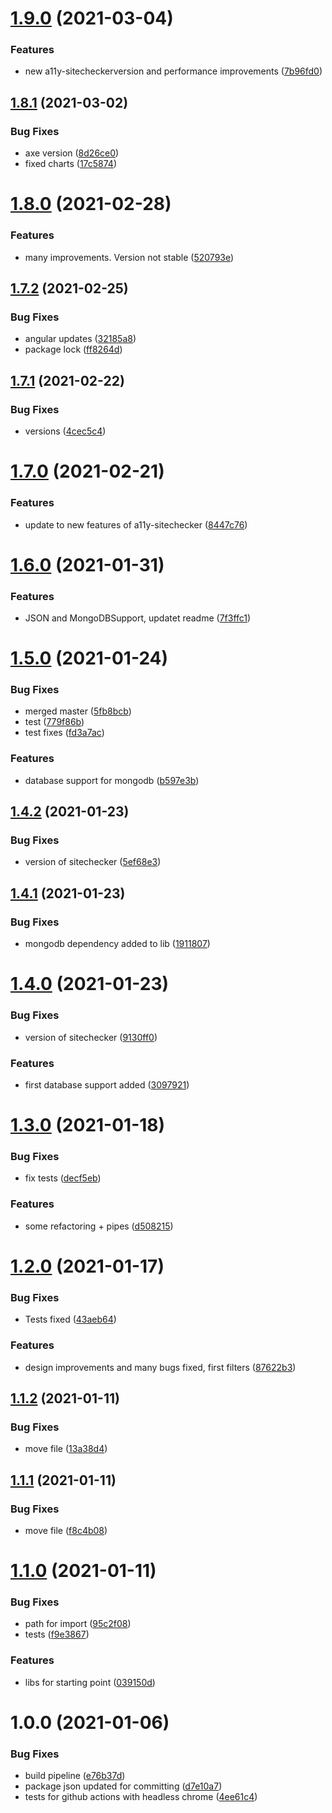 # [1.9.0](https://github.com/forsti0506/a11y-sitechecker-dashboard/compare/v1.8.1...v1.9.0) (2021-03-04)


### Features

* new a11y-sitecheckerversion and performance improvements ([7b96fd0](https://github.com/forsti0506/a11y-sitechecker-dashboard/commit/7b96fd03eb588987e779b77b6de6211ebc38ff08))

## [1.8.1](https://github.com/forsti0506/a11y-sitechecker-dashboard/compare/v1.8.0...v1.8.1) (2021-03-02)


### Bug Fixes

* axe version ([8d26ce0](https://github.com/forsti0506/a11y-sitechecker-dashboard/commit/8d26ce0d5835545309c1499261fee39c4b97ae74))
* fixed charts ([17c5874](https://github.com/forsti0506/a11y-sitechecker-dashboard/commit/17c58747ef1685af52b87dd554216dfee38e0339))

# [1.8.0](https://github.com/forsti0506/a11y-sitechecker-dashboard/compare/v1.7.2...v1.8.0) (2021-02-28)


### Features

* many improvements. Version not stable ([520793e](https://github.com/forsti0506/a11y-sitechecker-dashboard/commit/520793e0c5090aeb6e73e31b49904f957565bd71))

## [1.7.2](https://github.com/forsti0506/a11y-sitechecker-dashboard/compare/v1.7.1...v1.7.2) (2021-02-25)


### Bug Fixes

* angular updates ([32185a8](https://github.com/forsti0506/a11y-sitechecker-dashboard/commit/32185a8992382b536bacd65a619db9d792ad86ce))
* package lock ([ff8264d](https://github.com/forsti0506/a11y-sitechecker-dashboard/commit/ff8264d1f01b638feb47f64ffb692f668a885f9d))

## [1.7.1](https://github.com/forsti0506/a11y-sitechecker-dashboard/compare/v1.7.0...v1.7.1) (2021-02-22)


### Bug Fixes

* versions ([4cec5c4](https://github.com/forsti0506/a11y-sitechecker-dashboard/commit/4cec5c4b379de516a9c096f366bb56d8a929d57b))

# [1.7.0](https://github.com/forsti0506/a11y-sitechecker-dashboard/compare/v1.6.0...v1.7.0) (2021-02-21)


### Features

* update to new features of a11y-sitechecker ([8447c76](https://github.com/forsti0506/a11y-sitechecker-dashboard/commit/8447c765476bd6ed556b41deed4c01279b0e2914))

# [1.6.0](https://github.com/forsti0506/a11y-sitechecker-dashboard/compare/v1.5.0...v1.6.0) (2021-01-31)


### Features

* JSON and MongoDBSupport, updatet readme ([7f3ffc1](https://github.com/forsti0506/a11y-sitechecker-dashboard/commit/7f3ffc139e6b9eb901f78a6a785f89cff5d7f49c))

# [1.5.0](https://github.com/forsti0506/a11y-sitechecker-dashboard/compare/v1.4.2...v1.5.0) (2021-01-24)


### Bug Fixes

* merged master ([5fb8bcb](https://github.com/forsti0506/a11y-sitechecker-dashboard/commit/5fb8bcb6fc096768e79789ff83bc6b2b79c961ad))
* test ([779f86b](https://github.com/forsti0506/a11y-sitechecker-dashboard/commit/779f86b0f07dfdf6703a4dc37da737d55132f442))
* test fixes ([fd3a7ac](https://github.com/forsti0506/a11y-sitechecker-dashboard/commit/fd3a7ac88d65a6d21d5485b5462f9f4038a0a4e0))


### Features

* database support for mongodb ([b597e3b](https://github.com/forsti0506/a11y-sitechecker-dashboard/commit/b597e3b8db5565dccfe102a0303f3cf82be707f4))

## [1.4.2](https://github.com/forsti0506/a11y-sitechecker-dashboard/compare/v1.4.1...v1.4.2) (2021-01-23)


### Bug Fixes

* version of sitechecker ([5ef68e3](https://github.com/forsti0506/a11y-sitechecker-dashboard/commit/5ef68e394fafd2030f8a3a6b45c0e19d4969ff6d))

## [1.4.1](https://github.com/forsti0506/a11y-sitechecker-dashboard/compare/v1.4.0...v1.4.1) (2021-01-23)


### Bug Fixes

* mongodb dependency added to lib ([1911807](https://github.com/forsti0506/a11y-sitechecker-dashboard/commit/19118073018ed50996dd3a6cc73728d9b1ccd66f))

# [1.4.0](https://github.com/forsti0506/a11y-sitechecker-dashboard/compare/v1.3.0...v1.4.0) (2021-01-23)


### Bug Fixes

* version of sitechecker ([9130ff0](https://github.com/forsti0506/a11y-sitechecker-dashboard/commit/9130ff0f9bde6e18418ab0476b3edb24a7cb4f89))


### Features

* first database support added ([3097921](https://github.com/forsti0506/a11y-sitechecker-dashboard/commit/3097921df4484e7e1b3a2d3bd98a306bb11f9333))

# [1.3.0](https://github.com/forsti0506/a11y-sitechecker-dashboard/compare/v1.2.0...v1.3.0) (2021-01-18)


### Bug Fixes

* fix tests ([decf5eb](https://github.com/forsti0506/a11y-sitechecker-dashboard/commit/decf5eb74757d757f7550e29c53e7f589aa6e8ab))


### Features

* some refactoring + pipes ([d508215](https://github.com/forsti0506/a11y-sitechecker-dashboard/commit/d508215db2075afd106f21d0b747f5e4f1a71f34))

# [1.2.0](https://github.com/forsti0506/a11y-sitechecker-dashboard/compare/v1.1.2...v1.2.0) (2021-01-17)


### Bug Fixes

* Tests fixed ([43aeb64](https://github.com/forsti0506/a11y-sitechecker-dashboard/commit/43aeb647c91888f177303b8cb33d584122a8350c))


### Features

* design improvements and many bugs fixed, first filters ([87622b3](https://github.com/forsti0506/a11y-sitechecker-dashboard/commit/87622b341ce99ede0a8f3f61ce6bd5983191646c))

## [1.1.2](https://github.com/forsti0506/a11y-sitechecker-dashboard/compare/v1.1.1...v1.1.2) (2021-01-11)


### Bug Fixes

* move file ([13a38d4](https://github.com/forsti0506/a11y-sitechecker-dashboard/commit/13a38d4b26992b7f08f0b05aac4f07bffa915347))

## [1.1.1](https://github.com/forsti0506/a11y-sitechecker-dashboard/compare/v1.1.0...v1.1.1) (2021-01-11)


### Bug Fixes

* move file ([f8c4b08](https://github.com/forsti0506/a11y-sitechecker-dashboard/commit/f8c4b0803141c0582f6b5110668366094ede2c16))

# [1.1.0](https://github.com/forsti0506/a11y-sitechecker-dashboard/compare/v1.0.0...v1.1.0) (2021-01-11)


### Bug Fixes

* path for import ([95c2f08](https://github.com/forsti0506/a11y-sitechecker-dashboard/commit/95c2f0830c4963af7bf8dc6b8d1261984b99fc5e))
* tests ([f9e3867](https://github.com/forsti0506/a11y-sitechecker-dashboard/commit/f9e38677ba3538d0a12ddf022f00769ef25ab5ab))


### Features

* libs for starting point ([039150d](https://github.com/forsti0506/a11y-sitechecker-dashboard/commit/039150dc35f401549f803c77eddae0bbd753d55e))

# 1.0.0 (2021-01-06)


### Bug Fixes

* build pipeline ([e76b37d](https://github.com/forsti0506/a11y-sitechecker-dashboard/commit/e76b37dde7528a989e321459940cb1dacab86ec6))
* package json updated for committing ([d7e10a7](https://github.com/forsti0506/a11y-sitechecker-dashboard/commit/d7e10a7932cdb70e01ed9f97280b87473da26db1))
* tests for github actions with headless chrome ([4ee61c4](https://github.com/forsti0506/a11y-sitechecker-dashboard/commit/4ee61c42a189a37c78d9ebad6fd0e13d27966eab))
